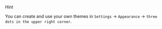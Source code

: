 Hint

You can create and use your own themes in `Settings` -> `Appearance` -> `three dots in the upper right corner`.
